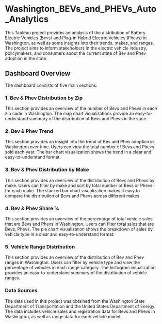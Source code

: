 # Washington_BEVs_and_PHEVs_Auto_Analytics
This Tableau project provides an analysis of the distribution of Battery Electric Vehicles (Bevs) and Plug-in Hybrid Electric Vehicles (Phevs) in Washington, as well as some insights into their trends, makes, and ranges. The project aims to inform stakeholders in the electric vehicle industry, policymakers, and consumers about the current state of Bev and Phev adoption in the state.

## Dashboard Overview
The dashboard consists of five main sections:

### 1. Bev & Phev Distribution by Zip
This section provides an overview of the number of Bevs and Phevs in each zip code in Washington. The map chart visualizations provide an easy-to-understand summary of the distribution of Bevs and Phevs in the state.

### 2. Bev & Phev Trend
This section provides an insight into the trend of Bev and Phev adoption in Washington over time. Users can view the total number of Bevs and Phevs sold each year. The bar chart visualization shows the trend in a clear and easy-to-understand format.

### 3. Bev & Phev Distribution by Make
This section provides an overview of the distribution of Bevs and Phevs by make. Users can filter by make and sort by total number of Bevs or Phevs for each make. The stacked bar chart visualization makes it easy to compare the distribution of Bevs and Phevs across different makes.

### 4. Bev & Phev Share %
This section provides an overview of the percentage of total vehicle sales that are Bevs and Phevs in Washington. Users can filter total sales that are Bevs, Phevs. The pie chart visualization shows the breakdown of sales by vehicle type in a clear and easy-to-understand format.

### 5. Vehicle Range Distribution
This section provides an overview of the distribution of Bev and Phev ranges in Washington. Users can filter by vehicle type and view the percentage of vehicles in each range category. The histogram visualization provides an easy-to-understand summary of the distribution of vehicle ranges.

### Data Sources
The data used in this project was obtained from the Washington State Department of Transportation and the United States Department of Energy. The data includes vehicle sales and registration data for Bevs and Phevs in Washington, as well as range data for each vehicle model.